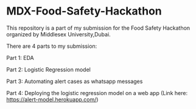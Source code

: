 # MDX-Food-Safety-Hackathon
This repository is a part of my submission for the Food Safety Hackathon organized by Middlesex University,Dubai.

There are 4 parts to my submission:

Part 1: EDA

Part 2: Logistic Regression model

Part 3: Automating alert cases as whatsapp messages

Part 4: Deploying the logistic regression model on a web app (Link here: https://alert-model.herokuapp.com/)
